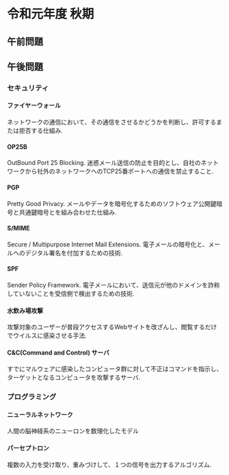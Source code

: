 # 令和元年度 秋期

## 午前問題


## 午後問題
### セキュリティ
#### ファイヤーウォール
ネットワークの通信において、その通信をさせるかどうかを判断し、許可するまたは拒否する仕組み.
#### OP25B
OutBound Port 25 Blocking. 迷惑メール送信の防止を目的とし、自社のネットワークから社外のネットワークへのTCP25番ポートへの通信を禁止すること.
#### PGP
Pretty Good Privacy. メールやデータを暗号化するためのソフトウェア公開鍵暗号と共通鍵暗号とを組み合わせた仕組み.
#### S/MIME
Secure / Multipurpose Internet Mail Extensions. 電子メールの暗号化と、メールへのデジタル署名を付加するための技術.
#### SPF
Sender Policy Framework. 電子メールにおいて、送信元が他のドメインを詐称していないことを受信側で検出するための技術.

#### 水飲み場攻撃  
攻撃対象のユーザーが普段アクセスするWebサイトを改ざんし、閲覧するだけでウイルスに感染させる手法.

#### C&C(Command and Control) サーバ
すでにマルウェアに感染したコンピュータ群に対して不正はコマンドを指示し、ターゲットとなるコンピュータを攻撃するサーバ.

### プログラミング
#### ニューラルネットワーク
人間の脳神経系のニューロンを数理化したモデル
#### パーセプトロン
複数の入力を受け取り、重みづけして、１つの信号を出力するアルゴリズム.





